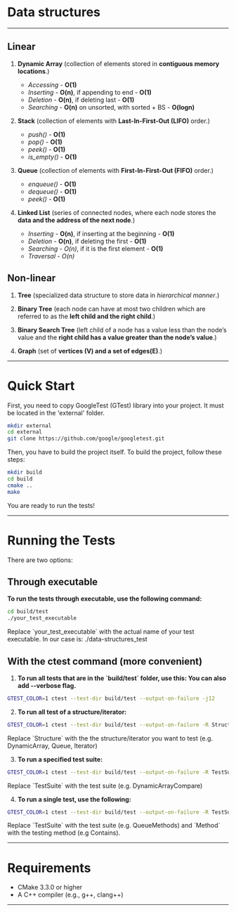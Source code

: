 # Data structures

---

## Linear

1. **Dynamic Array** (collection of elements stored in **contiguous memory locations**.)
    * *Accessing* - **O(1)**
    * *Inserting* - **O(n)**, if appending to end - **O(1)**
    * *Deletion* - **O(n)**, if deleting last - **O(1)**
    * *Searching* - **O(n)** on unsorted, with sorted + BS - **O(logn)**

2. **Stack** (collection of elements with **Last-In-First-Out (LIFO)** order.)
    * *push()* - **O(1)**
    * *pop()* - **O(1)**
    * *peek()* - **O(1)**
    * *is_empty()* - **O(1)**

3. **Queue** (collection of elements with **First-In-First-Out (FIFO)** order.)
    * *enqueue()* - **O(1)**
    * *dequeue()* - **O(1)**
    * *peek()* - **O(1)**

4. **Linked List** (series of connected nodes, where each node stores the **data and the address of the next node**.)
    * *Inserting* - **O(n)**, if inserting at the beginning - **O(1)**
    * *Deletion* - **O(n)**, if deleting the first - **O(1)**
    * *Searching* - *O(n)*, if it is the first element - **O(1)**
    * *Traversal* - *O(n)*

## Non-linear

1. **Tree** (specialized data structure to store data in *hierarchical manner*.)

2. **Binary Tree** (each node can have at most two children which are referred to as the **left child and the right child**.)

3. **Binary Search Tree** (left child of a node has a value less than the node’s value and the **right child has a value greater than the node’s value**.)

4. **Graph** (set of **vertices (V) and a set of edges(E)**.)

---

# Quick Start

First, you need to copy GoogleTest (GTest) library into your project.
It must be located in the 'external' folder.

```bash
mkdir external
cd external
git clone https://github.com/google/googletest.git
```
Then, you have to build the project itself.
To build the project, follow these steps:

```bash
mkdir build
cd build
cmake ..
make
```
You are ready to run the tests!

---

# Running the Tests

There are two options:

## Through executable

**To run the tests through executable, use the following command:**

```bash
cd build/test
./your_test_executable
```

Replace \`your_test_executable\` with the actual name of your test executable.
In our case is: ./data-structures_test

## With the ctest command (more convenient)

1. **To run all tests that are in the \`build/test\` folder, use this:
You can also add --verbose flag.**

```bash
GTEST_COLOR=1 ctest --test-dir build/test --output-on-failure -j12
```

2. **To run all test of a structure/iterator:**

```bash
GTEST_COLOR=1 ctest --test-dir build/test --output-on-failure -R Structure -j12
```

Replace \`Structure\` with the the structure/iterator you want to test (e.g. DynamicArray, Queue, Iterator)

3. **To run a specified test suite:**

```bash
GTEST_COLOR=1 ctest --test-dir build/test --output-on-failure -R TestSuite -j12
```

Replace \`TestSuite\` with the test suite (e.g. DynamicArrayCompare)

4. **To run a single test, use the following:**

```bash
GTEST_COLOR=1 ctest --test-dir build/test --output-on-failure -R TestSuite.Method -j12
```
Replace \`TestSuite\` with the test suite (e.g. QueueMethods) and \`Method\` with the testing method (e.g Contains).

---

# Requirements

- CMake 3.3.0 or higher
- A C++ compiler (e.g., g++, clang++)

---
